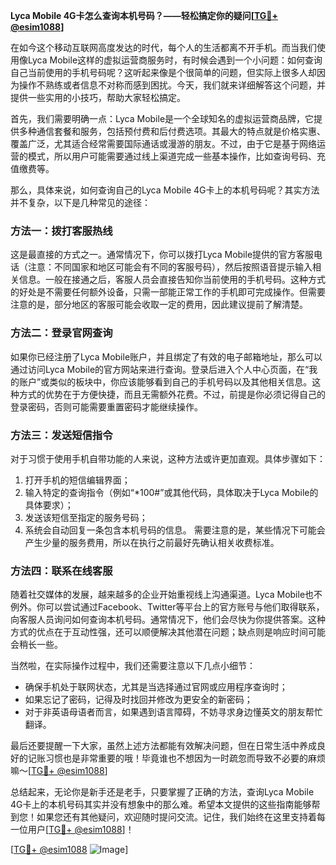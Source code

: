 **Lyca Mobile 4G卡怎么查询本机号码？——轻松搞定你的疑问[[TG💪+ @esim1088](https://t.me/s/esim1088)]**

在如今这个移动互联网高度发达的时代，每个人的生活都离不开手机。而当我们使用像Lyca Mobile这样的虚拟运营商服务时，有时候会遇到一个小问题：如何查询自己当前使用的手机号码呢？这听起来像是个很简单的问题，但实际上很多人却因为操作不熟练或者信息不对称而感到困扰。今天，我们就来详细解答这个问题，并提供一些实用的小技巧，帮助大家轻松搞定。

首先，我们需要明确一点：Lyca Mobile是一个全球知名的虚拟运营商品牌，它提供多种通信套餐和服务，包括预付费和后付费选项。其最大的特点就是价格实惠、覆盖广泛，尤其适合经常需要国际通话或漫游的朋友。不过，由于它是基于网络运营的模式，所以用户可能需要通过线上渠道完成一些基本操作，比如查询号码、充值缴费等。

那么，具体来说，如何查询自己的Lyca Mobile 4G卡上的本机号码呢？其实方法并不复杂，以下是几种常见的途径：

### 方法一：拨打客服热线
这是最直接的方式之一。通常情况下，你可以拨打Lyca Mobile提供的官方客服电话（注意：不同国家和地区可能会有不同的客服号码），然后按照语音提示输入相关信息。一般在接通之后，客服人员会直接告知你当前使用的手机号码。这种方式的好处是不需要任何额外设备，只需一部能正常工作的手机即可完成操作。但需要注意的是，部分地区的客服可能会收取一定的费用，因此建议提前了解清楚。

### 方法二：登录官网查询
如果你已经注册了Lyca Mobile账户，并且绑定了有效的电子邮箱地址，那么可以通过访问Lyca Mobile的官方网站来进行查询。登录后进入个人中心页面，在“我的账户”或类似的板块中，你应该能够看到自己的手机号码以及其他相关信息。这种方式的优势在于方便快捷，而且无需额外花费。不过，前提是你必须记得自己的登录密码，否则可能需要重置密码才能继续操作。

### 方法三：发送短信指令
对于习惯于使用手机自带功能的人来说，这种方法或许更加直观。具体步骤如下：
1. 打开手机的短信编辑界面；
2. 输入特定的查询指令（例如“*100#”或其他代码，具体取决于Lyca Mobile的具体要求）；
3. 发送该短信至指定的服务号码；
4. 系统会自动回复一条包含本机号码的信息。
需要注意的是，某些情况下可能会产生少量的服务费用，所以在执行之前最好先确认相关收费标准。

### 方法四：联系在线客服
随着社交媒体的发展，越来越多的企业开始重视线上沟通渠道。Lyca Mobile也不例外。你可以尝试通过Facebook、Twitter等平台上的官方账号与他们取得联系，向客服人员询问如何查询本机号码。通常情况下，他们会尽快为你提供答案。这种方式的优点在于互动性强，还可以顺便解决其他潜在问题；缺点则是响应时间可能会稍长一些。

当然啦，在实际操作过程中，我们还需要注意以下几点小细节：
- 确保手机处于联网状态，尤其是当选择通过官网或应用程序查询时；
- 如果忘记了密码，记得及时找回并修改为更安全的新密码；
- 对于非英语母语者而言，如果遇到语言障碍，不妨寻求身边懂英文的朋友帮忙翻译。

最后还要提醒一下大家，虽然上述方法都能有效解决问题，但在日常生活中养成良好的记账习惯也是非常重要的哦！毕竟谁也不想因为一时疏忽而导致不必要的麻烦嘛～[[TG💪+ @esim1088](https://t.me/s/esim1088)]

总结起来，无论你是新手还是老手，只要掌握了正确的方法，查询Lyca Mobile 4G卡上的本机号码其实并没有想象中的那么难。希望本文提供的这些指南能够帮到您！如果您还有其他疑问，欢迎随时提问交流。记住，我们始终在这里支持着每一位用户[[TG💪+ @esim1088](https://t.me/s/esim1088)]！

[[TG💪+ @esim1088](https://t.me/s/esim1088) ![Image](https://i.postimg.cc/4NQfJmqS/Snipaste-2025-05-13-00-14-12.png)]